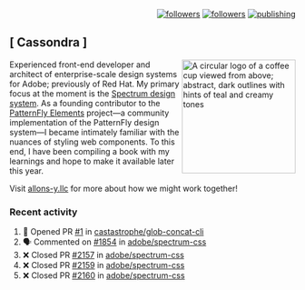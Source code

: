 <p align="right"><a rel="me" href="https://front-end.social/@castastrophe">
    <img alt="followers" title="Follow me on Mastodon" src="https://img.shields.io/mastodon/follow/109297102751309835?domain=https%3A%2F%2Ffront-end.social&label=Follow&logo=mastodon&logoColor=white&style=for-the-badge&labelColor=008080&color=006969"/></a>
  <a href="https://codepen.io/castastrophe/">
    <img alt="followers" title="Follow me on CodePen" src="https://img.shields.io/badge/16-1?color=640464&labelColor=7c007c&style=for-the-badge&logo=codepen&label=Follow"/></a>
<a href="https://castastrophe.medium.com/">
    <img alt="publishing" title="View articles on Medium" src="https://img.shields.io/badge/107-1?color=666&labelColor=444&label=subscribe&logo=medium&logoColor=white&style=for-the-badge"/></a>
</p>

## [&nbsp;Cassondra&nbsp;]

<img align="right" src="https://github-production-user-asset-6210df.s3.amazonaws.com/1840295/253016758-ba468774-1cd3-42c2-8f43-947b5eeb5edf.png" height="200" alt="A circular logo of a coffee cup viewed from above; abstract, dark outlines with hints of teal and creamy tones">

Experienced front-end developer and architect of enterprise-scale design systems for Adobe; previously of Red Hat. My primary focus at the moment is the [Spectrum design system](https://github.com/adobe/spectrum-css). As a founding contributor to the [PatternFly&nbsp;Elements](https://github.com/patternfly/patternfly-elements) project&mdash;a community implementation of the PatternFly design system&mdash;I became intimately familiar with the nuances of styling web components. To this end, I have been compiling a book with my learnings and hope to make it available later this year.

Visit [allons-y.llc](http://allons-y.llc/) for more about how we might work together!

### Recent activity

<!--START_SECTION:activity-->
1. 💪 Opened PR [#1](https://github.com/castastrophe/glob-concat-cli/pull/1) in [castastrophe/glob-concat-cli](https://github.com/castastrophe/glob-concat-cli)
2. 🗣 Commented on [#1854](https://github.com/adobe/spectrum-css/pull/1854#issuecomment-1723421462) in [adobe/spectrum-css](https://github.com/adobe/spectrum-css)
3. ❌ Closed PR [#2157](https://github.com/adobe/spectrum-css/pull/2157) in [adobe/spectrum-css](https://github.com/adobe/spectrum-css)
4. ❌ Closed PR [#2159](https://github.com/adobe/spectrum-css/pull/2159) in [adobe/spectrum-css](https://github.com/adobe/spectrum-css)
5. ❌ Closed PR [#2160](https://github.com/adobe/spectrum-css/pull/2160) in [adobe/spectrum-css](https://github.com/adobe/spectrum-css)
<!--END_SECTION:activity-->

